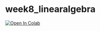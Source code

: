 # week8_linearalgebra

[![Open In Colab](https://colab.research.google.com/assets/colab-badge.svg)](https://colab.research.google.com/github/BIOL359A-FoundationsOfQBio-Spr22/week8_linearalgebra/blob/master/linear_algebra.ipynb)
